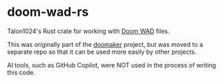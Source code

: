 doom-wad-rs
===========

Talon1024's Rust crate for working with [Doom WAD](https://doomwiki.org/wiki/WAD) files.

This was originally part of the [doomaker](https://github.com/Talon1024/doomaker) project, but was moved to a separate repo so that it can be used more easily by other projects.

AI tools, such as GitHub Copilot, were NOT used in the process of writing this code.
